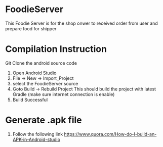 # FoodieServer
This Foodie Server is for the shop onwer to received order from user and prepare food for shipper


# Compilation Instruction 
Git Clone the android source code 

1. Open Android Studio 
2. File -> New -> Import_Project
3. select the FoodieServer source 
4. Goto Build -> Rebuild Project 
    This should build the project with latest Gradle (make sure internet connection is enable)
5. Build Successful 

# Generate .apk file 
1. Follow the following link 
https://www.quora.com/How-do-I-build-an-APK-in-Android-studio


